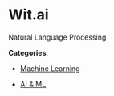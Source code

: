 # Wit.ai


Natural Language Processing



**Categories**:

- [Machine Learning](https://github.com/apis-list/apis-list#machine-learning)

- [AI & ML](https://github.com/apis-list/apis-list#ai-and-ml)




